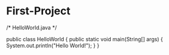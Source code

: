 # First-Project
/* HelloWorld.java
 */

public class HelloWorld
{
	public static void main(String[] args) {
		System.out.println("Hello World!");
	}
}
